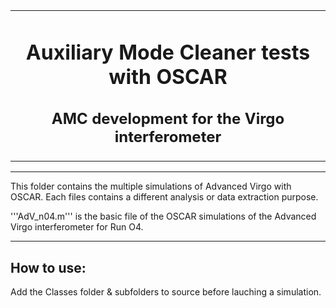 <table align="center"><tr><td align="center" width="9999">

# Auxiliary Mode Cleaner tests with OSCAR
## AMC development for the Virgo interferometer

</td></tr></table>

----------------------------------------------------------------------------------------------------------------------------------------------------------------

This folder contains the multiple simulations of Advanced Virgo with OSCAR. Each files contains a different analysis or data extraction purpose.

'''AdV_n04.m''' is the basic file of the OSCAR simulations of the Advanced Virgo interferometer for Run O4.

----------------------------------------------------------------------------------------------------------------------------------------------------------------

## How to use:

Add the Classes folder & subfolders to source before lauching a simulation.
